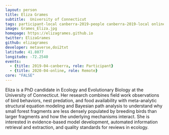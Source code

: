 ```yaml
---
layout: person
title: Eliza Grames
subtitle:  University of Connecticut
tags: participant-local canberra-2019-people canberra-2019-local online-2020-people online-2020-remote
image: Grames_Eliza.jpg
homepage: https://elizagrames.github.io
twitter: ElizaGrames
github: elizagrames
developer: metaverse,doi2txt
latitude: 41.8077
longitude: -72.2540
events:
  - {title: 2019-04-canberra, role: Participant}
  - {title: 2020-04-online, role: Remote}
core: "FALSE"
---
```

Eliza is a PhD candidate in Ecology and Evolutionary Biology at the University of Connecticut. Her research combines field work observations of bird behaviors, nest predation, and food availability with meta-analytic structural equation modeling and Bayesian path analysis to understand why small forest fragments are less densely populated by breeding birds than larger fragments and how the underlying mechanisms interact. She is interested in evidence-based model development, automated information retrieval and extraction, and quality standards for reviews in ecology.